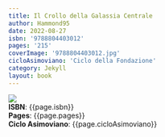```yaml
---
title: Il Crollo della Galassia Centrale
author: Hammond95
date: 2022-08-27
isbn: '9788804403012'
pages: '215'
coverImage: '9788804403012.jpg'
cicloAsimoviano: 'Ciclo della Fondazione'
category: Jekyll
layout: book
---
```


<img src="{{site.baseurl}}/assets/bookCovers/{{page.coverImage}}" class="book-cover-image" /> <br/>
<span><b>ISBN</b>: {{page.isbn}}</span> <br/>
<span><b>Pages</b>: {{page.pages}}</span> <br/>
<span><b>Ciclo Asimoviano</b>: {{page.cicloAsimoviano}}</span> <br/>